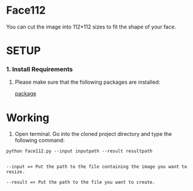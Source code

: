 # Face112

You can cut the image into 112*112 sizes to fit the shape of your face.



# SETUP
### 1. Install Requirements

1. Please make sure that the following packages are installed:

    [package](https://github.com/nsense-ptas/deepface/tree/master/package)


# Working

1. Open terminal. Go into the cloned project directory and type the following command:
```
python face112.py --input inputpath --result resultpath


--input => Put the path to the file containing the image you want to resize.

--result => Put the path to the file you want to create.

```

